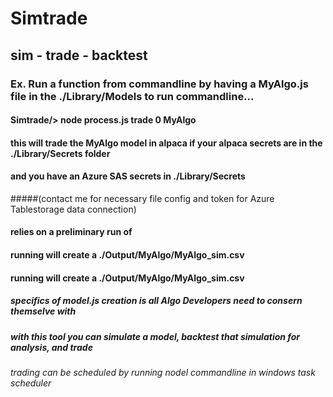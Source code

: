 # Simtrade
## sim - trade - backtest
### Ex. Run a function from commandline by having a MyAlgo.js file in the ./Library/Models to run commandline...
#### Simtrade/> node process.js trade 0 MyAlgo
#### this will trade the MyAlgo model in alpaca if your alpaca secrets are in the ./Library/Secrets folder
#### and you have an Azure SAS secrets in ./Library/Secrets 
#####(contact me for necessary file config and token for Azure Tablestorage data connection)
#### <backtest> relies on a preliminary run of <sim>
#### running <sim> will create a ./Output/MyAlgo/MyAlgo_sim.csv
#### running <backtest> will create a ./Output/MyAlgo/MyAlgo_sim.csv
##### specifics of model.js creation is all Algo Developers need to consern themselve with
##### with this tool you can simulate a model, backtest that simulation for analysis, and trade
###### trading can be scheduled by running nodel commandline in windows task scheduler
